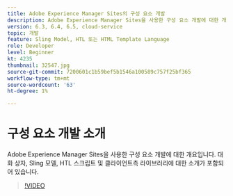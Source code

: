```yaml
---
title: Adobe Experience Manager Sites의 구성 요소 개발
description: Adobe Experience Manager Sites을 사용한 구성 요소 개발에 대한 개요입니다. 대화 상자, Sling 모델, HTL 스크립트 및 클라이언트측 라이브러리에 대한 소개가 포함되어 있습니다.
version: 6.3, 6.4, 6.5, cloud-service
topic: 개발
feature: Sling Model, HTL 또는 HTML Template Language
role: Developer
level: Beginner
kt: 4235
thumbnail: 32547.jpg
source-git-commit: 7200601c1b59bef5b1546a100589c757f25bf365
workflow-type: tm+mt
source-wordcount: '63'
ht-degree: 1%

---
```



# 구성 요소 개발 소개

Adobe Experience Manager Sites을 사용한 구성 요소 개발에 대한 개요입니다. 대화 상자, Sling 모델, HTL 스크립트 및 클라이언트측 라이브러리에 대한 소개가 포함되어 있습니다.

>[!VIDEO](https://video.tv.adobe.com/v/32547/?quality=12&learn=on)